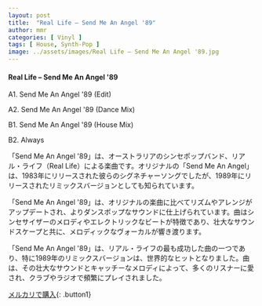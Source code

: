 ```yaml
---
layout: post
title:  "Real Life – Send Me An Angel '89"
author: mmr
categories: [ Vinyl ]
tags: [ House, Synth-Pop ]
image: ../assets/images/Real Life – Send Me An Angel '89.jpg
---
```


#### Real Life – Send Me An Angel '89

A1. Send Me An Angel '89 (Edit)

A2. Send Me An Angel '89 (Dance Mix)

B1. Send Me An Angel '89 (House Mix)

B2. Always

「Send Me An Angel '89」は、オーストラリアのシンセポップバンド、リアル・ライフ（Real Life）による楽曲です。オリジナルの「Send Me An Angel」は、1983年にリリースされた彼らのシグネチャーソングでしたが、1989年にリリースされたリミックスバージョンとしても知られています。

「Send Me An Angel '89」は、オリジナルの楽曲に比べてリズムやアレンジがアップデートされ、よりダンスポップなサウンドに仕上げられています。曲はシンセサイザーのメロディやエレクトリックなビートが特徴であり、壮大なサウンドスケープと共に、メロディックなヴォーカルが響き渡ります。

「Send Me An Angel '89」は、リアル・ライフの最も成功した曲の一つであり、特に1989年のリミックスバージョンは、世界的なヒットとなりました。曲は、その壮大なサウンドとキャッチーなメロディによって、多くのリスナーに愛され、クラブやラジオで頻繁にプレイされました。



[メルカリで購入](https://jp.mercari.com/item/m25923654306){: .button1}

